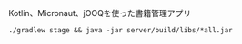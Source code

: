 Kotlin、Micronaut、jOOQを使った書籍管理アプリ

```shell
./gradlew stage && java -jar server/build/libs/*all.jar
```
